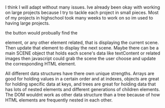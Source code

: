 
I think I will adapt without many issues. Ive already been okay with working on large projects because I try to tackle each project in small pieces. Most of my projects in highschool took many weeks to work on so im used to having large projects.

the button would probually find the <p> element, or any other element related, that is displaying the current scene. Then update that element to display the next scene. Maybe there can be a main SCENE object that holds each scene's data like textContent or related images then javascript could grab the scene the user choose and update the corresponding HTML element.

All different data structures have there own unique strengths. Arrays are good for holding values in a certain order and at indexes, objects are great for holding specific data at keys, and trees are great for holding data that has lots of nested elements and different generations of children elements. The DOM wouldnt work as other data structure than a tree because of how HTML elements are frequently nested in each other.
